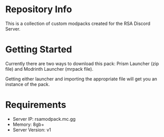 # Repository Info

This is a collection of custom modpacks created for the RSA Discord Server.

# Getting Started

Currently there are two ways to download this pack: Prism Launcher (zip file) and Modrinth Launcher (mrpack file).

Getting either launcher and importing the appropriate file will get you an instance of the pack.

# Requirements

- Server IP: rsamodpack.mc.gg
- Memory: 8gb+
- Server Version: v1
